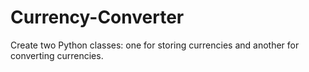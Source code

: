 # Currency-Converter

Create two Python classes: one for storing currencies and another for converting currencies.
